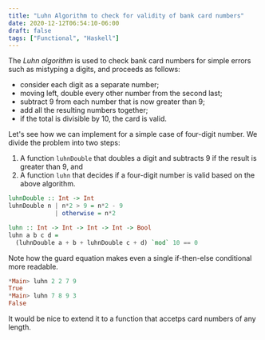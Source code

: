 ```yaml
---
title: "Luhn Algorithm to check for validity of bank card numbers"
date: 2020-12-12T06:54:10-06:00
draft: false
tags: ["Functional", "Haskell"]
---
```

The *Luhn algorithm* is used to check bank card numbers for simple errors such as mistyping a digits, and proceeds as follows:

- consider each digit as a separate number;
- moving left, double every other number from the second last;
- subtract 9 from each number that is now greater than 9;
- add all the resulting numbers together;
- if the total is divisible by 10, the card is valid.

Let's see how we can implement for a simple case of four-digit number. We divide the problem into two steps:
1. A function `luhnDouble` that doubles a digit and subtracts 9 if the result is greater than 9, and
2. A function `luhn` that decides if a four-digit number is valid based on the above algorithm.

```haskell
luhnDouble :: Int -> Int
luhnDouble n | n*2 > 9 = n*2 - 9
             | otherwise = n*2

luhn :: Int -> Int -> Int -> Int -> Bool
luhn a b c d =
  (luhnDouble a + b + luhnDouble c + d) `mod` 10 == 0
```
Note how the guard equation makes even a single if-then-else conditional more readable.

```haskell
*Main> luhn 2 2 7 9
True
*Main> luhn 7 8 9 3
False
```
It would be nice to extend it to a function that accetps card numbers of any length.
